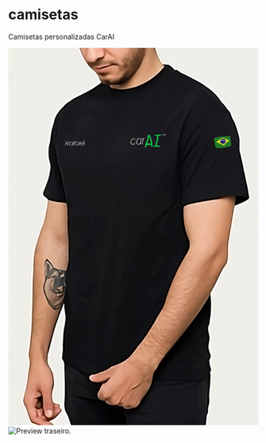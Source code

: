 # camisetas
Camisetas personalizadas CarAI

![Preview lateral.](https://github.com/CarAI-FIAP/camisetas/blob/main/Preview/Camiseta-Estampa-frente-(lateral).png?raw=true)
![Preview traseiro.](https://github.com/CarAI-FIAP/camisetas/blob/main/Preview/Camiseta-Estampa-atrás.png?raw=true)
